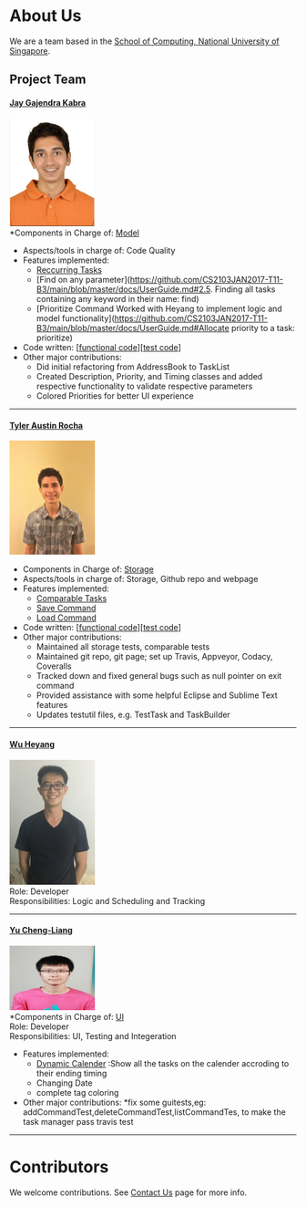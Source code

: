 # About Us

We are a team based in the [School of Computing, National University of Singapore](http://www.comp.nus.edu.sg).

## Project Team

#### [Jay Gajendra Kabra](https://github.com/jay500s)
<img src="images/jay500s.PNG" width="150"><br>
*Components in Charge of: [Model](https://github.com/CS2103JAN2017-T11-B3/main/blob/master/docs/DeveloperGuide.md#model-component) <br>
* Aspects/tools in charge of: Code Quality
* Features implemented:
    * [Reccurring Tasks]()
    * [Find on any parameter](https://github.com/CS2103JAN2017-T11-B3/main/blob/master/docs/UserGuide.md#2.5. Finding all tasks containing any keyword in their name: find)
    * [Prioritize Command Worked with Heyang to implement logic and model functionality](https://github.com/CS2103JAN2017-T11-B3/main/blob/master/docs/UserGuide.md#Allocate priority to a task: prioritize)
* Code written: [[functional code](A0164212U.md)][[test code](A0164212U.md)]
* Other major contributions:
    * Did initial refactoring from AddressBook to TaskList
    * Created Description, Priority, and Timing classes and added respective functionality to validate respective parameters
    * Colored Priorities for better UI experience

-----

#### [Tyler Austin Rocha](https://github.com/tylerrocha)
<img src="images/tylerrocha.jpg" width="150"><br>
* Components in Charge of: [Storage](https://github.com/CS2103JAN2017-T11-B3/main/blob/master/docs/DeveloperGuide.md#storage-component) <br>
* Aspects/tools in charge of: Storage, Github repo and webpage
* Features implemented:
    * [Comparable Tasks]()
    * [Save Command]()
    * [Load Command]()
* Code written: [[functional code](A0163559U.md)][[test code](A0163559U.md)]
* Other major contributions:
    * Maintained all storage tests, comparable tests
    * Maintained git repo, git page; set up Travis, Appveyor, Codacy, Coveralls
    * Tracked down and fixed general bugs such as null pointer on exit command
    * Provided assistance with some helpful Eclipse and Sublime Text features
    * Updates testutil files, e.g. TestTask and TaskBuilder

-----

#### [Wu Heyang](https://github.com/whyCaiJi)
<img src="images/whycaiji.jpg" width="150"><br>
Role: Developer <br>
Responsibilities: Logic and Scheduling and Tracking

-----

#### [Yu Cheng-Liang](https://github.com/nuslarry)
<img src="images/chengliang.jpg" width="150"><br>
*Components in Charge of: [UI](https://github.com/CS2103JAN2017-T11-B3/main/blob/master/docs/DeveloperGuide.md#model-component) <br>
Role: Developer <br>
Responsibilities: UI, Testing and Integeration
* Features implemented:
    * [Dynamic Calender](images/Ui.png)  :Show all the tasks on the calender accroding to their ending timing
    * Changing Date
    * complete tag coloring
* Other major contributions:
    *fix some guitests,eg: addCommandTest,deleteCommandTest,listCommandTes, to make the task manager pass travis test



-----

# Contributors

We welcome contributions. See [Contact Us](ContactUs.md) page for more info.
